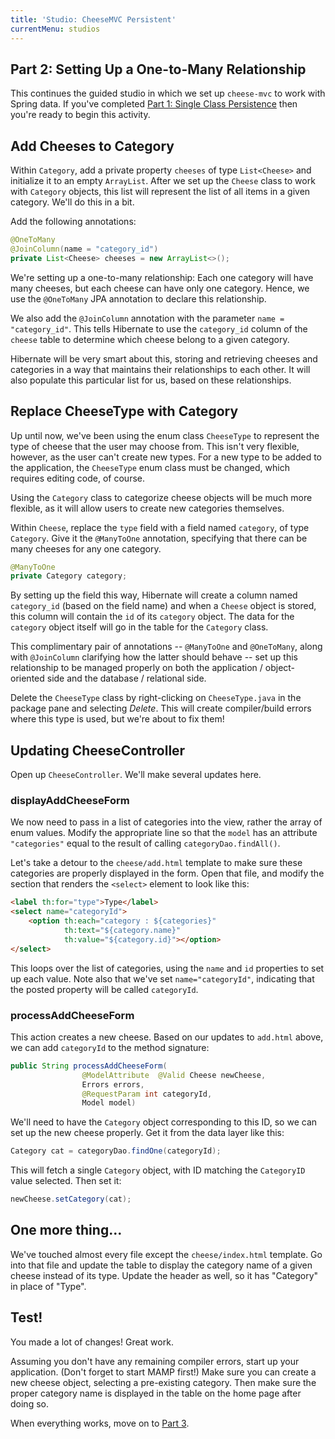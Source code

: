 ```yaml
---
title: 'Studio: CheeseMVC Persistent'
currentMenu: studios
---
```


## Part 2: Setting Up a One-to-Many Relationship

This continues the guided studio in which we set up `cheese-mvc` to work with Spring data. If you've completed [Part 1: Single Class Persistence](../single-class-persistence/) then you're ready to begin this activity.

## Add Cheeses to Category

Within `Category`, add a private property `cheeses` of type `List<Cheese>` and initialize it to an empty `ArrayList`. After we set up the `Cheese` class to work with `Category` objects, this list will represent the list of all items in a given category. We'll do this in a bit.

Add the following annotations:

```java
@OneToMany
@JoinColumn(name = "category_id")
private List<Cheese> cheeses = new ArrayList<>();
```

We're setting up a one-to-many relationship: Each one category will have many cheeses, but each cheese can have only one category. Hence, we use the `@OneToMany` JPA annotation to declare this relationship.

We also add the `@JoinColumn` annotation with the parameter `name = "category_id"`. This tells Hibernate to use the `category_id` column of the `cheese` table to determine which cheese belong to a given category.

Hibernate will be very smart about this, storing and retrieving cheeses and categories in a way that maintains their relationships to each other. It will also populate this particular list for us, based on these relationships.

## Replace CheeseType with Category

Up until now, we've been using the enum class `CheeseType` to represent the type of cheese that the user may choose from. This isn't very flexible, however, as the user can't create new types. For a new type to be added to the application, the `CheeseType` enum class must be changed, which requires editing code, of course.

Using the `Category` class to categorize cheese objects will be much more flexible, as it will allow users to create new categories themselves.

Within `Cheese`, replace the `type` field with a field named `category`, of type `Category`. Give it the `@ManyToOne` annotation, specifying that there can be many cheeses for any one category.

```java
@ManyToOne
private Category category;
```

By setting up the field this way, Hibernate will create a column named `category_id` (based on the field name) and when a `Cheese` object is stored, this column will contain the `id` of its `category` object. The data for the `category` object itself will go in the table for the `Category` class.

This complimentary pair of annotations -- `@ManyToOne` and `@OneToMany`, along with `@JoinColumn` clarifying how the latter should behave -- set up this relationship to be managed properly on both the application / object-oriented side and the database / relational side.

Delete the `CheeseType` class by right-clicking on `CheeseType.java` in the package pane and selecting *Delete*. This will create compiler/build errors where this type is used, but we're about to fix them!

## Updating CheeseController

Open up `CheeseController`. We'll make several updates here.

### displayAddCheeseForm

We now need to pass in a list of categories into the view, rather the array of enum values. Modify the appropriate line so that the `model` has an attribute `"categories"` equal to the result of calling `categoryDao.findAll()`.

Let's take a detour to the `cheese/add.html` template to make sure these categories are properly displayed in the form. Open that file, and modify the section that renders the `<select>` element to look like this:

```html
<label th:for="type">Type</label>
<select name="categoryId">
    <option th:each="category : ${categories}"
            th:text="${category.name}"
            th:value="${category.id}"></option>
</select>
```

This loops over the list of categories, using the `name` and `id` properties to set up each value. Note also that we've set `name="categoryId"`, indicating that the posted property will be called `categoryId`.

### processAddCheeseForm

This action creates a new cheese. Based on our updates to `add.html` above, we can add `categoryId` to the method signature:

```java
public String processAddCheeseForm(
                @ModelAttribute  @Valid Cheese newCheese,
                Errors errors,
                @RequestParam int categoryId,
                Model model)
```

We'll need to have the `Category` object corresponding to this ID, so we can set up the new cheese properly. Get it from the data layer like this:

```java
Category cat = categoryDao.findOne(categoryId);
```

This will fetch a single `Category` object, with ID matching the `CategoryID` value selected. Then set it:

```java
newCheese.setCategory(cat);
```

## One more thing...

We've touched almost every file except the `cheese/index.html` template. Go into that file and update the table to display the category name of a given cheese instead of its type. Update the header as well, so it has "Category" in place of "Type".

## Test!

You made a lot of changes! Great work.

Assuming you don't have any remaining compiler errors, start up your application. (Don't forget to start MAMP first!) Make sure you can create a new cheese object, selecting a pre-existing category. Then make sure the proper category name is displayed in the table on the home page after doing so.

When everything works, move on to [Part 3](../many-to-many/).
